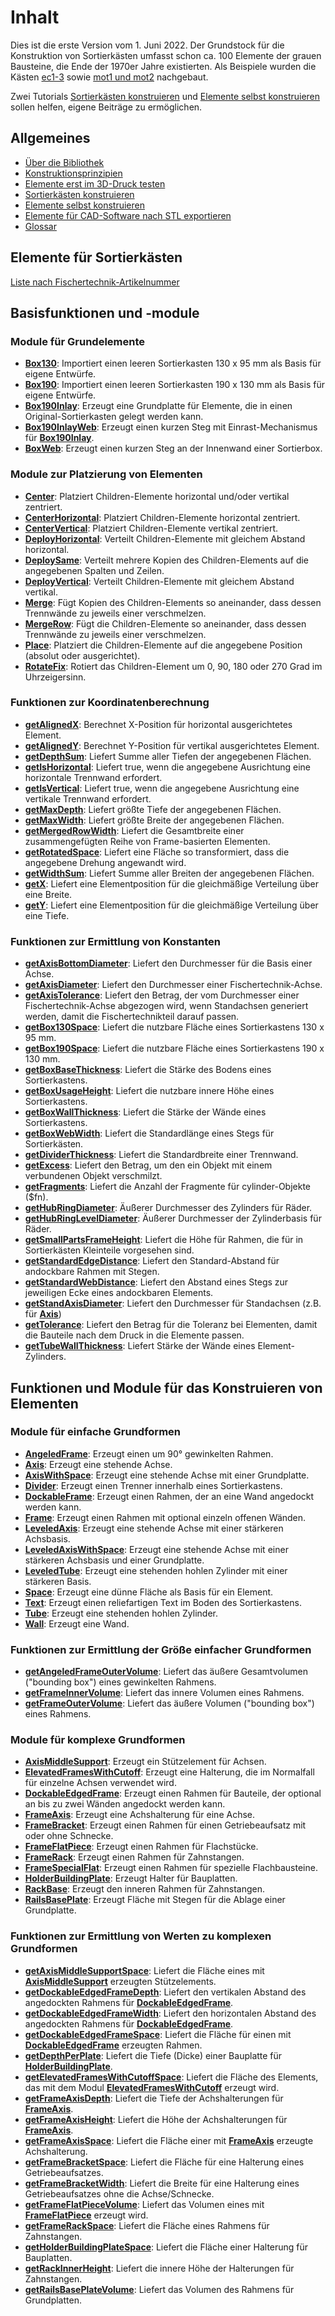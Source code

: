 # Inhalt

Dies ist die erste Version vom 1. Juni 2022. Der Grundstock für die Konstruktion von Sortierkästen umfasst schon ca. 100 Elemente der grauen Bausteine, die Ende der 1970er Jahre existierten. Als Beispiele wurden die Kästen [ec1-3](../../Original%20Building%20Kits/ec/) sowie [mot1 und mot2](../../Original%20Building%20Kits/mot/) nachgebaut.

Zwei Tutorials [Sortierkästen konstruieren](TutorialSortingBoxes.md) und [Elemente selbst konstruieren](TutorialElements.md) sollen helfen, eigene Beiträge zu ermöglichen.

## Allgemeines
- [Über die Bibliothek](readme.md)
- [Konstruktionsprinzipien](principles.md)
- [Elemente erst im 3D-Druck testen](PrintTests.md)
- [Sortierkästen konstruieren](TutorialSortingBoxes.md)
- [Elemente selbst konstruieren](TutorialElements.md)
- [Elemente für CAD-Software nach STL exportieren](STLExport.md)
- [Glossar](Glossar.md)

## Elemente für Sortierkästen

[Liste nach Fischertechnik-Artikelnummer](PartFinder.md)

## Basisfunktionen und -module

### Module für Grundelemente
- [__Box130__](Base/Box130.md): Importiert einen leeren Sortierkasten 130 x 95 mm als Basis für eigene Entwürfe.
- [__Box190__](Base/Box190.md): Importiert einen leeren Sortierkasten 190 x 130 mm als Basis für eigene Entwürfe.
- [__Box190Inlay__](Base/Box190Inlay.md): Erzeugt eine Grundplatte für Elemente, die in einen Original-Sortierkasten gelegt werden kann.
- [__Box190InlayWeb__](Base/Box190InlayWeb.md): Erzeugt einen kurzen Steg mit Einrast-Mechanismus für [__Box190Inlay__](Base/Box190Inlay.md).
- [__BoxWeb__](Base/BoxWeb.md): Erzeugt einen kurzen Steg an der Innenwand einer Sortierbox.

### Module zur Platzierung von Elementen
- [__Center__](Base/Center.md): Platziert Children-Elemente horizontal und/oder vertikal zentriert.
- [__CenterHorizontal__](Base/CenterHorizontal.md): Platziert Children-Elemente horizontal zentriert.
- [__CenterVertical__](Base/CenterVertical.md): Platziert Children-Elemente vertikal zentriert.
- [__DeployHorizontal__](Base/DeployHorizontal.md): Verteilt Children-Elemente mit gleichem Abstand horizontal.
- [__DeploySame__](Base/DeploySame.md): Verteilt mehrere Kopien des Children-Elements auf die angegebenen Spalten und Zeilen.
- [__DeployVertical__](Base/DeployVertical.md): Verteilt Children-Elemente mit gleichem Abstand vertikal.
- [__Merge__](Base/Merge.md): Fügt Kopien des Children-Elements so aneinander, dass dessen Trennwände zu jeweils einer verschmelzen.
- [__MergeRow__](Base/MergeRow.md): Fügt die Children-Elemente so aneinander, dass dessen Trennwände zu jeweils einer verschmelzen.
- [__Place__](Base/Place.md): Platziert die Children-Elemente auf die angegebene Position (absolut oder ausgerichtet).
- [__RotateFix__](Base/RotateFix.md): Rotiert das Children-Element um 0, 90, 180 oder 270 Grad im Uhrzeigersinn.

### Funktionen zur Koordinatenberechnung
- [__getAlignedX__](Base/getAlignedX.md): Berechnet X-Position für horizontal ausgerichtetes Element.
- [__getAlignedY__](Base/getAlignedY.md): Berechnet Y-Position für vertikal ausgerichtetes Element.
- [__getDepthSum__](Base/getDepthSum.md): Liefert Summe aller Tiefen der angegebenen Flächen.
- [__getIsHorizontal__](Base/getIsHorizontal.md): Liefert true, wenn die angegebene Ausrichtung eine horizontale Trennwand erfordert.
- [__getIsVertical__](Base/getIsVertical.md): Liefert true, wenn die angegebene Ausrichtung eine vertikale Trennwand erfordert.
- [__getMaxDepth__](Base/getMaxDepth.md): Liefert größte Tiefe der angegebenen Flächen.
- [__getMaxWidth__](Base/getMaxWidth.md): Liefert größte Breite der angegebenen Flächen.
- [__getMergedRowWidth__](Base/getMergedRowWidth.md): Liefert die Gesamtbreite einer zusammengefügten Reihe von Frame-basierten Elementen.
- [__getRotatedSpace__](Base/getRotatedSpace.md): Liefert eine Fläche so transformiert, dass die angegebene Drehung angewandt wird.
- [__getWidthSum__](Base/getWidthSum.md): Liefert Summe aller Breiten der angegebenen Flächen.
- [__getX__](Base/getX.md): Liefert eine Elementposition für die gleichmäßige Verteilung über eine Breite.
- [__getY__](Base/getY.md): Liefert eine Elementposition für die gleichmäßige Verteilung über eine Tiefe.

### Funktionen zur Ermittlung von Konstanten
- [__getAxisBottomDiameter__](Base/getAxisBottomDiameter.md): Liefert den Durchmesser für die Basis einer Achse.
- [__getAxisDiameter__](Base/getAxisDiameter.md): Liefert den Durchmesser einer Fischertechnik-Achse.
- [__getAxisTolerance__](Base/getAxisTolerance.md): Liefert den Betrag, der vom Durchmesser einer Fischertechnik-Achse abgezogen wird, wenn Standachsen generiert werden, damit die Fischertechnikteil darauf passen.
- [__getBox130Space__](Base/getBox130Space.md): Liefert die nutzbare Fläche eines Sortierkastens 130 x 95 mm.
- [__getBox190Space__](Base/getBox190Space.md): Liefert die nutzbare Fläche eines Sortierkastens 190 x 130 mm.
- [__getBoxBaseThickness__](Base/getBoxBaseThickness.md): Liefert die Stärke des Bodens eines Sortierkastens.
- [__getBoxUsageHeight__](Base/getBoxUsageHeight.md): Liefert die nutzbare innere Höhe eines Sortierkastens.
- [__getBoxWallThickness__](Base/getBoxWallThickness.md): Liefert die Stärke der Wände eines Sortierkastens.
- [__getBoxWebWidth__](Base/getBoxWebWidth.md): Liefert die Standardlänge eines Stegs für Sortierkästen.
- [__getDividerThickness__](Base/getDividerThickness.md): Liefert die Standardbreite einer Trennwand.
- [__getExcess__](Base/getExcess.md): Liefert den Betrag, um den ein Objekt mit einem verbundenen Objekt verschmilzt.
- [__getFragments__](Base/getFragments.md): Liefert die Anzahl der Fragmente für cylinder-Objekte ($fn).
- [__getHubRingDiameter__](Base/getHubRingDiameter.md): Äußerer Durchmesser des Zylinders für Räder.
- [__getHubRingLevelDiameter__](Base/getHubRingLevelDiameter.md): Äußerer Durchmesser der Zylinderbasis für Räder.
- [__getSmallPartsFrameHeight__](Base/getSmallPartsFrameHeight.md): Liefert die Höhe für Rahmen, die für in Sortierkästen Kleinteile vorgesehen sind.
- [__getStandardEdgeDistance__](Base/getStandardEdgeDistance.md): Liefert den Standard-Abstand für andockbare Rahmen mit Stegen.
- [__getStandardWebDistance__](Base/getStandardWebDistance.md): Liefert den Abstand eines Stegs zur jeweiligen Ecke eines andockbaren Elements.
- [__getStandAxisDiameter__](Base/getStandAxisDiameter.md): Liefert den Durchmesser für Standachsen (z.B. für [__Axis__](ModelBase/Axis.md))
- [__getTolerance__](Base/getTolerance.md): Liefert den Betrag für die Toleranz bei Elementen, damit die Bauteile nach dem Druck in die Elemente passen.
- [__getTubeWallThickness__](Base/getTubeWallThickness.md): Liefert Stärke der Wände eines Element-Zylinders.

## Funktionen und Module für das Konstruieren von Elementen

### Module für einfache Grundformen
- [__AngeledFrame__](ModelBase/AngeledFrame.md): Erzeugt einen um 90° gewinkelten Rahmen.
- [__Axis__](ModelBase/Axis.md): Erzeugt eine stehende Achse.
- [__AxisWithSpace__](ModelBase/AxisWithSpace.md): Erzeugt eine stehende Achse mit einer Grundplatte.
- [__Divider__](ModelBase/Divider.md): Erzeugt einen Trenner innerhalb eines Sortierkastens.
- [__DockableFrame__](ModelBase/DockableFrame.md): Erzeugt einen Rahmen, der an eine Wand angedockt werden kann.
- [__Frame__](ModelBase/Frame.md): Erzeugt einen Rahmen mit optional einzeln offenen Wänden.
- [__LeveledAxis__](ModelBase/LeveledAxis.md): Erzeugt eine stehende Achse mit einer stärkeren Achsbasis.
- [__LeveledAxisWithSpace__](ModelBase/LeveledAxisWithSpace.md): Erzeugt eine stehende Achse mit einer stärkeren Achsbasis und einer Grundplatte.
- [__LeveledTube__](ModelBase/LeveledTube.md): Erzeugt eine stehenden hohlen Zylinder mit einer stärkeren Basis.
- [__Space__](ModelBase/Space.md): Erzeugt eine dünne Fläche als Basis für ein Element.
- [__Text__](ModelBase/Text.md): Erzeugt einen reliefartigen Text im Boden des Sortierkastens.
- [__Tube__](ModelBase/Tube.md): Erzeugt eine stehenden hohlen Zylinder.
- [__Wall__](ModelBase/Wall.md): Erzeugt eine Wand.

### Funktionen zur Ermittlung der Größe einfacher Grundformen
- [__getAngeledFrameOuterVolume__](ModelBase/getAngeledFrameOuterVolume.md): Liefert das äußere Gesamtvolumen ("bounding box") eines gewinkelten Rahmens.
- [__getFrameInnerVolume__](ModelBase/getFrameInnerVolume.md): Liefert das innere Volumen eines Rahmens.
- [__getFrameOuterVolume__](ModelBase/getFrameOuterVolume.md): Liefert das äußere Volumen ("bounding box") eines Rahmens.

### Module für komplexe Grundformen
- [__AxisMiddleSupport__](ModelBase/AxisMiddleSupport.md): Erzeugt ein Stützelement für Achsen.
- [__ElevatedFramesWithCutoff__](ModelBase/ElevatedFramesWithCutoff.md): Erzeugt eine Halterung, die im Normalfall für einzelne Achsen verwendet wird.
- [__DockableEdgedFrame__](ModelBase/DockableEdgedFrame.md): Erzeugt einen Rahmen für Bauteile, der optional an bis zu zwei Wänden angedockt werden kann.
- [__FrameAxis__](ModelBase/FrameAxis.md): Erzeugt eine Achshalterung für eine Achse.
- [__FrameBracket__](ModelBase/FrameBracket.md): Erzeugt einen Rahmen für einen Getriebeaufsatz mit oder ohne Schnecke.
- [__FrameFlatPiece__](ModelBase/FrameFlatPiece.md): Erzeugt einen Rahmen für Flachstücke.
- [__FrameRack__](ModelBase/FrameRack.md): Erzeugt einen Rahmen für Zahnstangen.
- [__FrameSpecialFlat__](ModelBase/FrameSpecialFlat.md): Erzeugt einen Rahmen für spezielle Flachbausteine.
- [__HolderBuildingPlate__](ModelBase/HolderBuildingPlate.md): Erzeugt Halter für Bauplatten.
- [__RackBase__](ModelBase/RackBase.md): Erzeugt den inneren Rahmen für Zahnstangen.
- [__RailsBasePlate__](ModelBase/RailsBasePlate.md): Erzeugt Fläche mit Stegen für die Ablage einer Grundplatte.

### Funktionen zur Ermittlung von Werten zu komplexen Grundformen
- [__getAxisMiddleSupportSpace__](ModelBase/getFrameAxisMiddleSupportSpace.md): Liefert die Fläche eines mit [__AxisMiddleSupport__](ModelBase/AxisMiddleSupport.md) erzeugten Stützelements.
- [__getDockableEdgedFrameDepth__](ModelBase/getDockableEdgedFrameDepth.md): Liefert den vertikalen Abstand des angedockten Rahmens für [__DockableEdgedFrame__](ModelBase/DockableEdgedFrame.md).
- [__getDockableEdgedFrameWidth__](ModelBase/getDockableEdgedFrameWidth.md): Liefert den horizontalen Abstand des angedockten Rahmens für [__DockableEdgedFrame__](ModelBase/DockableEdgedFrame.md).
- [__getDockableEdgedFrameSpace__](ModelBase/getDockableEdgedFrameSpace.md): Liefert die Fläche für einen mit [__DockableEdgedFrame__](ModelBase/DockableEdgedFrame.md) erzeugten Rahmen.
- [__getDepthPerPlate__](ModelBase/getDepthPerPlate.md): Liefert die Tiefe (Dicke) einer Bauplatte für [__HolderBuildingPlate__](HolderBuildingPlate.md).
- [__getElevatedFramesWithCutoffSpace__](ModelBase/getElevatedFramesWithCutoffSpace.md): Liefert die Fläche des Elements, das mit dem Modul [__ElevatedFramesWithCutoff__](ElevatedFramesWithCutoff.md) erzeugt wird.
- [__getFrameAxisDepth__](ModelBase/getFrameAxisDepth.md): Liefert die Tiefe der Achshalterungen für [__FrameAxis__](ModelBase/FrameAxis.md).
- [__getFrameAxisHeight__](ModelBase/getFrameAxisHeight.md): Liefert die Höhe der Achshalterungen für [__FrameAxis__](ModelBase/FrameAxis.md).
- [__getFrameAxisSpace__](ModelBase/getFrameAxisSpace.md): Liefert die Fläche einer mit [__FrameAxis__](ModelBase/FrameAxis.md) erzeugte Achshalterung.
- [__getFrameBracketSpace__](ModelBase/getFrameBracketSpace.md): Liefert die Fläche für eine Halterung eines Getriebeaufsatzes.
- [__getFrameBracketWidth__](ModelBase/getFrameBracketWidth.md): Liefert die Breite für eine Halterung eines Getriebeaufsatzes ohne die Achse/Schnecke.
- [__getFrameFlatPieceVolume__](ModelBase/getFrameFlatPieceVolume.md): Liefert das Volumen eines mit [__FrameFlatPiece__](Modelbase/FrameFlatPiece.md) erzeugt wird.
- [__getFrameRackSpace__](ModelBase/getFrameRackSpace.md): Liefert die Fläche eines Rahmens für Zahnstangen.
- [__getHolderBuildingPlateSpace__](ModelBase/getHolderBuildingPlateSpace.md): Liefert die Fläche einer Halterung für Bauplatten.
- [__getRackInnerHeight__](ModelBase/getRackInnerHeight.md): Liefert die innere Höhe der Halterungen für Zahnstangen.
- [__getRailsBasePlateVolume__](ModelBase/getRailsBasePlateVolume.md): Liefert das Volumen des Rahmens für Grundplatten.
